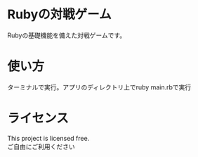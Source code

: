 <h1>Rubyの対戦ゲーム</h1>
<p>Rubyの基礎機能を備えた対戦ゲームです。</p>

<h1>使い方</h1>
<p>ターミナルで実行。アプリのディレクトリ上でruby main.rbで実行</p>

<h1>ライセンス</h1>
<p>This project is licensed free.<br>
ご自由にご利用ください</p>